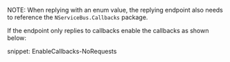 NOTE: When replying with an enum value, the replying endpoint also needs to reference the `NServiceBus.Callbacks` package.

If the endpoint only replies to callbacks enable the callbacks as shown below:

snippet: EnableCallbacks-NoRequests